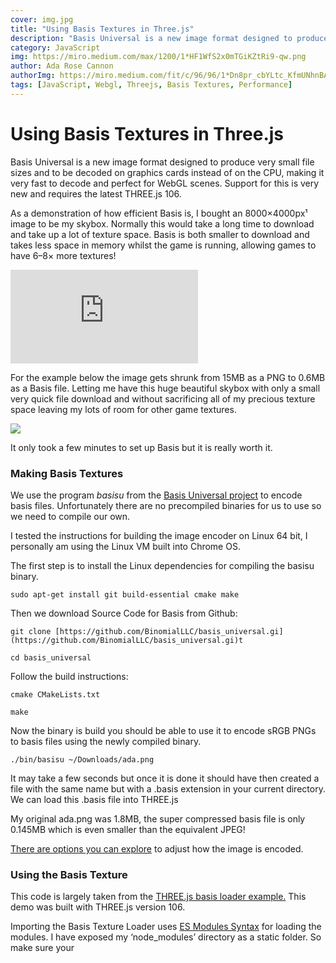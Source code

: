 ```yaml
---
cover: img.jpg
title: "Using Basis Textures in Three.js"
description: "Basis Universal is a new image format designed to produce very small file sizes and to be decoded on graphics cards instead of on the CPU, making it very fast to decode and perfect for WebGL scenes. Support for this is very new and requires the latest THREE.js 106."
category: JavaScript
img: https://miro.medium.com/max/1200/1*HF1WfS2x0mTGiKZtRi9-qw.png
author: Ada Rose Cannon
authorImg: https://miro.medium.com/fit/c/96/96/1*Dn8pr_cbYLtc_KfmUNhnBA.png
tags: [JavaScript, Webgl, Threejs, Basis Textures, Performance]
---
```


# Using Basis Textures in Three.js

Basis Universal is a new image format designed to produce very small file sizes and to be decoded on graphics cards instead of on the CPU, making it very fast to decode and perfect for WebGL scenes. Support for this is very new and requires the latest THREE.js 106.

As a demonstration of how efficient Basis is, I bought an 8000×4000px¹ image to be my skybox. Normally this would take a long time to download and take up a lot of texture space. Basis is both smaller to download and takes less space in memory whilst the game is running, allowing games to have 6–8× more textures!

<iframe src="https://medium.com/media/b2c8e4343c0c16eb69bae91c89a8701d" frameborder=0></iframe>

For the example below the image gets shrunk from 15MB as a PNG to 0.6MB as a Basis file. Letting me have this huge beautiful skybox with only a small very quick file download and without sacrificing all of my precious texture space leaving my lots of room for other game textures.

![](https://cdn-images-1.medium.com/max/4794/1*HF1WfS2x0mTGiKZtRi9-qw.png)

It only took a few minutes to set up Basis but it is really worth it.

### Making Basis Textures

We use the program *basisu* from the [Basis Universal project](https://github.com/binomialLLC/basis_universal) to encode basis files. Unfortunately there are no precompiled binaries for us to use so we need to compile our own.

I tested the instructions for building the image encoder on Linux 64 bit, I personally am using the Linux VM built into Chrome OS.

The first step is to install the Linux dependencies for compiling the basisu binary.

    sudo apt-get install git build-essential cmake make

Then we download Source Code for Basis from Github:

    git clone [https://github.com/BinomialLLC/basis_universal.gi](https://github.com/BinomialLLC/basis_universal.gi)t

    cd basis_universal

Follow the build instructions:

    cmake CMakeLists.txt

    make

Now the binary is build you should be able to use it to encode sRGB PNGs to basis files using the newly compiled binary.

    ./bin/basisu ~/Downloads/ada.png

It may take a few seconds but once it is done it should have then created a file with the same name but with a .basis extension in your current directory. We can load this .basis file into THREE.js

My original ada.png was 1.8MB, the super compressed basis file is only 0.145MB which is even smaller than the equivalent JPEG!

[There are options you can explore](https://github.com/binomialLLC/basis_universal#command-line-compression-tool) to adjust how the image is encoded.

### Using the Basis Texture

This code is largely taken from the [THREE.js basis loader example.](https://threejs.org/examples/webgl_loader_texture_basis.html) This demo was built with THREE.js version 106.

Importing the Basis Texture Loader uses [ES Modules Syntax](https://developer.mozilla.org/en-US/docs/Web/JavaScript/Reference/Statements/import) for loading the modules. I have exposed my ‘node_modules’ directory as a static folder. So make sure your <script> tag has type="module" . Or pre-compile it using your favourite bundler such as webpack or rollup.

    import { BasisTextureLoader } from "/node_modules/three/examples/jsm/loaders/BasisTextureLoader.js";

Create an object and assign it a texture, we will update the map on this texture later:

    const geometry = new THREE.SphereBufferGeometry( 1, 50, 50 );
    const material = new THREE.MeshBasicMaterial();
    const sphere = new THREE.Mesh( geometry, material );
    scene.add( sphere );

We can now load the texture:

    // Make a new instance of the loader
    const basisLoader = new BasisTextureLoader();

    // Set the location of the Web Worker Script from THREE.js
    basisLoader.setTranscoderPath(
      '/node_modules/three/examples/js/libs/basis/'
    );
    basisLoader.detectSupport( renderer );

    // Load your Basis Image
    basisLoader.load( '/ada.basis',
      function (texture) {

        // Once the texture has loaded, update the .map of the material
        texture.encoding = THREE.sRGBEncoding;
        material.map = texture;
        material.needsUpdate = true;
      }, undefined, function ( error ) {
        console.error( error );
      }
    );

I hope this helps you take advantage of the power of Basis textures. :)

¹ In my final scene I didn’t use the 8000×4000 texture because my Android phone couldn’t load a single texture that large so I used a 4096×4096 texture instead.



By Ada Rose Cannon on June 28, 2019.

[Canonical link](https://medium.com/samsung-internet-dev/using-basis-textures-in-three-js-6eb7e104447d)
